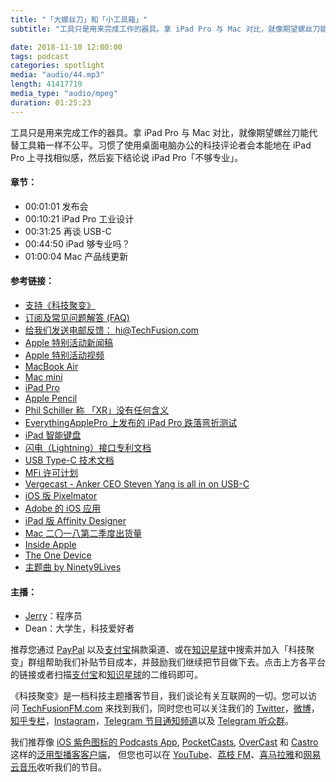 ```yaml
---
title: "「大螺丝刀」和「小工具箱」"
subtitle: "工具只是用来完成工作的器具。拿 iPad Pro 与 Mac 对比，就像期望螺丝刀能代替工具箱一样不公平。习惯了使用桌面电脑办公的科技评论者会本能地在 iPad Pro 上寻找相似感，然后妄下结论说 iPad Pro「不够专业」。 "

date: 2018-11-10 12:00:00
tags: podcast
categories: spotlight
media: "audio/44.mp3"
length: 41417719 
media_type: "audio/mpeg"
duration: 01:25:23
---
```


工具只是用来完成工作的器具。拿 iPad Pro 与 Mac 对比，就像期望螺丝刀能代替工具箱一样不公平。习惯了使用桌面电脑办公的科技评论者会本能地在 iPad Pro 上寻找相似感，然后妄下结论说 iPad Pro「不够专业」。 

#### 章节：

- 00:01:01 发布会
- 00:10:21 iPad Pro 工业设计
- 00:31:25 再谈 USB-C
- 00:44:50 iPad 够专业吗？
- 01:00:04 Mac 产品线更新

#### 参考链接：

- [支持《科技聚变》](https://techfusionfm.com/donate)
- [订阅及常见问题解答 (FAQ)](https://techfusionfm.com/faq)
- [给我们发送电邮反馈： hi@TechFusion.com](mailto:hi@techfusionfm.com)
- [Apple 特别活动新闻稿](https://www.apple.com/cn/newsroom/2018/10/highlights-from-apples-keynote-event/)
- [Apple 特别活动视频](https://www.apple.com/apple-events/october-2018/)
- [MacBook Air](https://www.apple.com/cn/macbook-air/)
- [Mac mini](https://www.apple.com/cn/mac-mini/)
- [iPad Pro](https://www.apple.com/cn/ipad-pro/)
- [Apple Pencil](https://www.apple.com/cn/apple-pencil/)
- [Phil Schiller 称 「XR」没有任何含义](https://www.theverge.com/circuitbreaker/2018/10/22/18009410/apple-iphone-xr-xs-max-name-meaning-none)
- [EverythingApplePro 上发布的 iPad Pro 跌落弯折测试](https://www.youtube.com/watch?v=8S7jkomlHTQ)
- [iPad 智能键盘](https://www.apple.com/cn/smart-keyboard/)
- [闪电（Lightning）接口专利文档](http://pdfaiw.uspto.gov/.aiw?PageNum=0&docid=20130117470)
- [USB Type-C 技术文档](https://web.archive.org/web/20161220102924/http://www.usb.org/developers/presentations/USB_DevDays_Hong_Kong_2016_-_USB_Type-C.pdf)
- [MFi 许可计划](https://developer.apple.com/cn/programs/mfi/)
- [Vergecast - Anker CEO Steven Yang is all in on USB-C](https://www.theverge.com/2018/11/6/18065922/vergecast-podcast-interview-anker-steven-yang-usb-c)
- [iOS 版 Pixelmator](https://www.pixelmator.com/ios/)
- [Adobe 的 iOS 应用]()
- [iPad 版 Affinity Designer](https://affinity.serif.com/en-gb/designer/ipad/)
- [Mac 二〇一八第二季度出货量](https://www.macrumors.com/2018/07/12/mac-shipments-up-in-q2-2018/)
- [Inside Apple](https://www.amazon.cn/Inside-Apple-Americas-Admired-Secretive-Company/dp/145551215X)
- [The One Device](https://www.amazon.cn/One-Device-Secret-History-iPhone/dp/031654616X)
- [主题曲 by Ninety9Lives](http://99l.tv/BleedingThroughYU)

#### 主播：

- [Jerry](https://twitter.com/jerryfzhang)：程序员
- Dean：大学生，科技爱好者

推荐您通过 [PayPal](https://paypal.me/techfusionfm/5) 以及[支付宝](HTTPS://QR.ALIPAY.COM/FKX09288AJOENI0MVZXM12)捐款渠道、或在[知识星球](https://www.xiaomiquan.com)中搜索并加入「科技聚变」群组帮助我们补贴节目成本，并鼓励我们继续把节目做下去。点击上方各平台的链接或者扫描[支付宝](https://techfusionfm.com/images/QR.JPG)和[知识星球](https://t.zsxq.com/IEmEM3f)的二维码即可。

《科技聚变》是一档科技主题播客节目，我们谈论有关互联网的一切。您可以访问 [TechFusionFM.com](https://TechFusionFM.com) 来找到我们，同时您也可以关注我们的 [Twitter](http://twitter.com/TechFusionFM)，[微博](http://weibo.com/TechFusionFM)，[知乎专栏](https://zhuanlan.zhihu.com/TechFusion)，[Instagram](http://instagram.com/TechFusionFM)，[Telegram 节目通知频道](https://t.me/TechFusionFM)以及 [Telegram 听众群](https://t.me/TechFusionChat)。

我们推荐像 [iOS 紫色图标的 Podcasts App](https://itunes.apple.com/cn/podcast/id1202658654), [PocketCasts](http://pca.st/podcast/28fcd200-cc7c-0134-10da-25324e2a541d), [OverCast](https://overcast.fm) 和 [Castro](http://supertop.co/castro/) 这样的[泛用型播客客户端](https://techfusionfm.com/faq)， 但您也可以在 [YouTube](https://www.youtube.com/channel/UC6uvHf21Tjm5lepw6P2Ki-Q)、[荔枝 FM](https://www.lizhi.fm/1494013/)、[喜马拉雅](http://www.ximalaya.com/72456289/album/6648521)和[网易云音乐](http://music.163.com/#/djradio?id=347498120)收听我们的节目。

